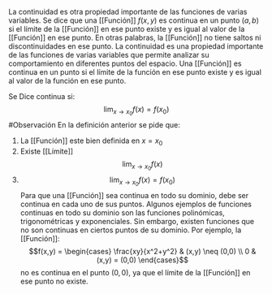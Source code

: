 La continuidad es otra propiedad importante de las funciones de varias variables. Se dice que una [[Función]] $f(x,y)$ es continua en un punto $(a,b)$ si el límite de la [[Función]] en ese punto existe y es igual al valor de la [[Función]] en ese punto. En otras palabras, la [[Función]] no tiene saltos ni discontinuidades en ese punto.
La continuidad es una propiedad importante de las funciones de varias variables que permite analizar su comportamiento en diferentes puntos del espacio. Una [[Función]] es continua en un punto si el límite de la función en ese punto existe y es igual al valor de la función en ese punto.

Se Dice continua si: 
$$\lim_{x \to x_0} f(x) = f(x_0)$$
#Observación 
En la definición anterior se pide que:
1. La [[Función]] este bien definida en $x = x_0$
2. Existe [[Límite]] $$\lim_{x \to x_0} f(x)$$
3. $$\lim_{x \to x_0} f(x) = f(x_0)$$
Para que una [[Función]] sea continua en todo su dominio, debe ser continua en cada uno de sus puntos. Algunos ejemplos de funciones continuas en todo su dominio son las funciones polinómicas, trigonométricas y exponenciales.
Sin embargo, existen funciones que no son continuas en ciertos puntos de su dominio. Por ejemplo, la [[Función]]:
$$f(x,y) = \begin{cases} \frac{xy}{x^2+y^2} & (x,y) \neq (0,0) \\ 0 & (x,y) = (0,0) \end{cases}$$
no es continua en el punto $(0,0)$, ya que el límite de la [[Función]] en ese punto no existe.